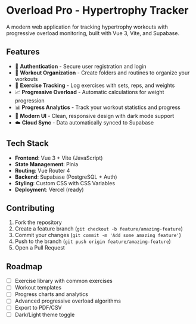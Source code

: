 # Overload Pro - Hypertrophy Tracker

A modern web application for tracking hypertrophy workouts with progressive overload monitoring, built with Vue 3, Vite, and Supabase.

## Features

- 🔐 **Authentication** - Secure user registration and login
- 📁 **Workout Organization** - Create folders and routines to organize your workouts
- 💪 **Exercise Tracking** - Log exercises with sets, reps, and weights
- 📈 **Progressive Overload** - Automatic calculations for weight progression
- 📊 **Progress Analytics** - Track your workout statistics and progress
- 🎨 **Modern UI** - Clean, responsive design with dark mode support
- ☁️ **Cloud Sync** - Data automatically synced to Supabase

## Tech Stack

- **Frontend**: Vue 3 + Vite (JavaScript)
- **State Management**: Pinia
- **Routing**: Vue Router 4
- **Backend**: Supabase (PostgreSQL + Auth)
- **Styling**: Custom CSS with CSS Variables
- **Deployment**: Vercel (ready)


## Contributing

1. Fork the repository
2. Create a feature branch (`git checkout -b feature/amazing-feature`)
3. Commit your changes (`git commit -m 'Add some amazing feature'`)
4. Push to the branch (`git push origin feature/amazing-feature`)
5. Open a Pull Request

## Roadmap

- [ ] Exercise library with common exercises
- [ ] Workout templates
- [ ] Progress charts and analytics
- [ ] Advanced progressive overload algorithms
- [ ] Export to PDF/CSV
- [ ] Dark/Light theme toggle

